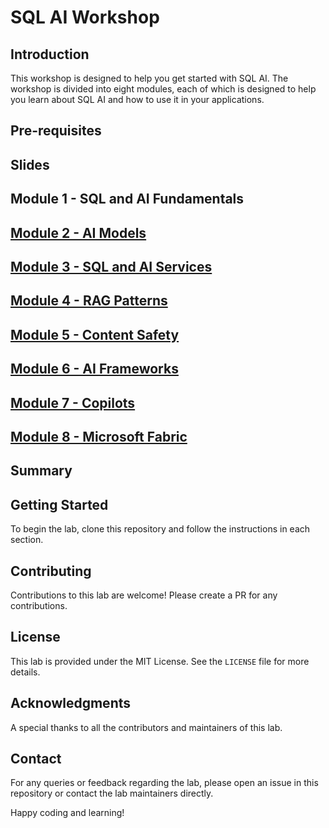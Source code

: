 # SQL AI Workshop

## Introduction

This workshop is designed to help you get started with SQL AI. The workshop is divided into eight modules, each of which is designed to help you learn about SQL AI and how to use it in your applications.

## Pre-requisites

## Slides

## Module 1 - SQL and AI Fundamentals

##  **[Module 2 - AI Models](./Module%202%20-%20AI%20Models/README.md)**

## **[Module 3 - SQL and AI Services](./Module%203%20-%20SQL%20and%20AI%20Services/README.md)**

## **[Module 4 - RAG Patterns](./Module%204%20-%20RAG%20Patterns/README.md)**

## **[Module 5 - Content Safety](./Module%205%20-%20Content%20Safety/README.md)**

## **[Module 6 - AI Frameworks](./Module%206%20-%20AI%20Frameworks/README.md)**

## **[Module 7 - Copilots](./Module%207%20-%20Copilots/README.md)**

## **[Module 8 - Microsoft Fabric](./Module%208%20-%20Microsoft%20Fabric/README.md)**

## Summary

## Getting Started
To begin the lab, clone this repository and follow the instructions in each section. 

## Contributing
Contributions to this lab are welcome! Please create a PR for any contributions. 

## License
This lab is provided under the MIT License. See the `LICENSE` file for more details.

## Acknowledgments
A special thanks to all the contributors and maintainers of this lab. 

## Contact
For any queries or feedback regarding the lab, please open an issue in this repository or contact the lab maintainers directly.

Happy coding and learning!
